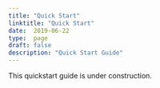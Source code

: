 ```yaml
---
title: "Quick Start"
linktitle: "Quick Start"
date:  2019-06-22
type:  page
draft: false
description: "Quick Start Guide"
---
```



This quickstart guide is under construction.